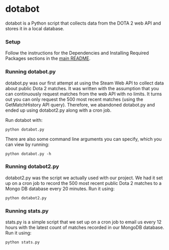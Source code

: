 # dotabot

dotabot is a Python script that collects data from the DOTA 2 web API and stores it in a local database.

### Setup

Follow the instructions for the Dependencies and Installing Required Packages sections in the [main README](../README.md).

### Running dotabot.py

dotabot.py was our first attempt at using the Steam Web API to collect data about public Dota 2 matches. It was written with the assumption that you can continuously request matches from the web API with no limits. It turns out you can only request the 500 most recent matches (using the GetMatchHistory API query). Therefore, we abandoned dotabot.py and ended up using dotabot2.py along with a cron job.

Run dotabot with:

    python dotabot.py
    
There are also some command line arguments you can specify, which you can view by running:

    python dotabot.py -h

### Running dotabot2.py

dotabot2.py was the script we actually used with our project. We had it set up on a cron job to record the 500 most recent public Dota 2 matches to a Mongo DB database every 20 minutes. Run it using:

    python dotabot2.py

### Running stats.py

stats.py is a simple script that we set up on a cron job to email us every 12 hours with the latest count of matches recorded in our MongoDB database. Run it using:

    python stats.py
